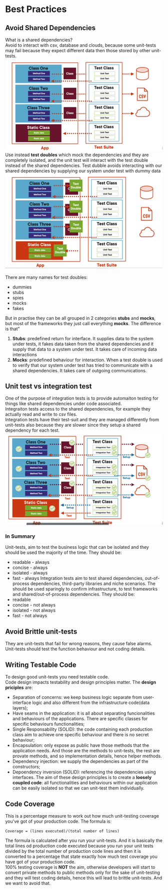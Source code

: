 # Best Practices
## Avoid Shared Dependencies
What is a shared dependencies?<br/>
Avoid to interact with csv, database and clouds, because some unit-tests may fail because they expect different data then those stored by other unit-tests.
![Shared Dependencies](/unit-tests/imgs/shared-dependencies.png "Shared Dependencies")<br/> Use instead **test doubles** which mock the dependencies and they are completely isolated, and the unit test will interact with the test double instead of the shared dependencies. Test dubble avoids interacting with our shared dependencies by supplying our system under test with dummy data
![Test Doubles](/unit-tests/imgs/test-doubles.png "Test Doubles")<br/> 
<br/>
There are many names for test doubles:
- dummies
- stubs
- spies
- mocks
- fakes

But in practise they can be all grouped in 2 categories **stubs** and **mocks**, but most of the frameworks they just call everything **mocks**. The difference is that"
1. **Stubs**: predefined return for interface. It supplies data to the system under tests, it fakes data taken from the shared dependencies and it supply that data to a system under test. It takes care of incoming data interactions 
1. **Mocks**: predefined behaviour for interaction. When a test double is used to verify that our system under test has tried to communicate with a shared dependencies. It takes care of outgoing communications. 

## Unit test vs integration test
One of the purpose of integration tests is to provide automaiton testing for things like shared dependencies under code associated. <br/>
Integraiton tests access to the shared dependencies, for example they actually read and write to csv files.<br/>
Integration tests have their test-suit and they are managed differently from unit-tests also because they are slower since they setup a shared dependency for each test. 
![Integration Test](/unit-tests/imgs/integration-tests.png "Integration Test")<br/> 
### In Summary
Unit-tests, aim to test the business logic that can be isolated and they should be used the majority of the time. They should be:
- readable - always
- concise - always
- isolated - always
- fast - always
Integration tests aim to test shared dependencies, out-of-process dependencies, third-party libraries and niche scenarios. The should be used sparingly to confirm infrastructure, to test frameworks and shared/out-of-process dependencies. They should be:
- readable
- concise - not always
- isolated - not always
- fast - not always

## Avoid Brittle unit-tests
They are unit-tests that fail for wrong reasons, they cause false alarms. Unit-tests should test the function behaviour and not coding details.

## Writing Testable Code
To design good unit-tests you need testable code.<br/>
Code design impacts testability and design principles matter. The **design priciples** are:
- Separation of concerns: we keep business logic separate from user-interface logic and also different from the infrastructure code(data layers); 
- Have seams in the application: it is all about separating funcionalities and behaviours of the applications. There are specific classes for specific behaviours functionalities;
- Single Responsability (SOLID): the code containing each production class aim to achieve one specific behaviour and there is no secret behaviour;
- Encapsulation: only expose as public have those methods that the application needs. And those are the methods to unit-tests, the rest are provate methods, and so implementation details, hence helper methods. 
- Dependency injection: we supply the dependencies as part of the constructors;
- Depoendency inversion (SOLID): referencing the dependencies using interfaces.
The aim of these design principles is to create a **loosely coupled code**: all functionalities and behaviours within our application can be easily isolated so that we can unit-test them individually.

## Code Coverage
This is a percentage measure to work out how much unit-testing coverage you've got of your production code. The formula is:
```
Coverage = (lines executed)/(total number of lines)
```
The formula is calculated after you run your unit-tests. And it is basically the total lines od production code executed because you run your unit tests divided by the total number of production code lines and then it is converted to a percentage that state exactly how much test coverage you have got of your production code. <br/>
100% testing coverage is **NOT** the aim, otherwise developers will start to convert private methods to public methods only for the sake of unit-testing and they will test coding details, hence this will lead to brittle unit-tests. And we want to avoid that. 
